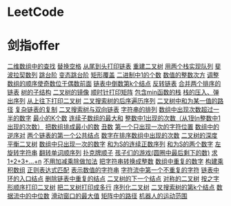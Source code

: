 # LeetCode
[]()
# 剑指offer

[二维数组中的查找](https://github.com/BaYongJian/Algorithm/tree/master/%E5%89%91%E6%8C%87offer/%E4%BA%8C%E7%BB%B4%E6%95%B0%E7%BB%84%E4%B8%AD%E7%9A%84%E6%9F%A5%E6%89%BE)
[替换空格]()
[从尾到头打印链表](https://github.com/BaYongJian/Algorithm/tree/master/%E5%89%91%E6%8C%87offer/%E4%BB%8E%E5%B0%BE%E5%88%B0%E5%A4%B4%E6%89%93%E5%8D%B0%E9%93%BE%E8%A1%A8)
[重建二叉树](https://github.com/BaYongJian/Algorithm/tree/master/%E5%89%91%E6%8C%87offer/%E9%87%8D%E5%BB%BA%E4%BA%8C%E5%8F%89%E6%A0%91)
[用两个栈实现队列](https://github.com/BaYongJian/Algorithm/tree/master/%E5%89%91%E6%8C%87offer/%E7%94%A8%E4%B8%A4%E4%B8%AA%E6%A0%88%E5%AE%9E%E7%8E%B0%E9%98%9F%E5%88%97)
[斐波拉契数列](https://github.com/BaYongJian/Algorithm/tree/master/%E5%89%91%E6%8C%87offer/Fibonacci%E6%95%B0%E5%88%97)
[跳台阶](https://github.com/BaYongJian/Algorithm/tree/master/%E5%89%91%E6%8C%87offer/%E8%B7%B3%E5%8F%B0%E9%98%B6)
[变态跳台阶](https://github.com/BaYongJian/Algorithm/tree/master/%E5%89%91%E6%8C%87offer/%E5%8F%98%E6%80%81%E8%B7%B3%E5%8F%B0%E9%98%B6)
[矩形覆盖](https://github.com/BaYongJian/Algorithm/tree/master/%E5%89%91%E6%8C%87offer/%E7%9F%A9%E5%BD%A2%E8%A6%86%E7%9B%96)
[二进制中1的个数](https://github.com/BaYongJian/Algorithm/tree/master/%E5%89%91%E6%8C%87offer/%E4%BA%8C%E8%BF%9B%E5%88%B6%E4%B8%AD1%E7%9A%84%E4%B8%AA%E6%95%B0)
[数值的整数次方](https://github.com/BaYongJian/Algorithm/tree/master/%E5%89%91%E6%8C%87offer/%E6%95%B0%E5%80%BC%E7%9A%84%E6%95%B4%E6%95%B0%E6%AC%A1%E6%96%B9)
[调整数组的顺序使奇数位于偶数前面](https://github.com/BaYongJian/Algorithm/tree/master/%E5%89%91%E6%8C%87offer/%E8%B0%83%E6%95%B4%E6%95%B0%E7%BB%84%E9%A1%BA%E5%BA%8F%E4%BD%BF%E5%A5%87%E6%95%B0%E4%BD%8D%E4%BA%8E%E5%81%B6%E6%95%B0%E5%89%8D%E9%9D%A2)
[链表中倒数第k个结点](https://github.com/BaYongJian/Algorithm/tree/master/%E5%89%91%E6%8C%87offer/%E9%93%BE%E8%A1%A8%E4%B8%AD%E5%80%92%E6%95%B0%E7%AC%ACk%E4%B8%AA%E7%BB%93%E7%82%B9)
[反转链表](https://github.com/BaYongJian/Algorithm/tree/master/%E5%89%91%E6%8C%87offer/%E5%8F%8D%E8%BD%AC%E9%93%BE%E8%A1%A8)
[合并两个排序的链表](https://github.com/BaYongJian/Algorithm/tree/master/%E5%89%91%E6%8C%87offer/%E5%90%88%E5%B9%B6%E4%B8%A4%E4%B8%AA%E6%8E%92%E5%BA%8F%E7%9A%84%E9%93%BE%E8%A1%A8)
[树的子结构](https://github.com/BaYongJian/Algorithm/tree/master/%E5%89%91%E6%8C%87offer/%E6%A0%91%E7%9A%84%E5%AD%90%E7%BB%93%E6%9E%84)
[二叉树的镜像](https://github.com/BaYongJian/Algorithm/tree/master/%E5%89%91%E6%8C%87offer/%E4%BA%8C%E5%8F%89%E6%A0%91%E7%9A%84%E9%95%9C%E5%83%8F)
[顺时针打印矩阵]()
[包含min函数的栈](https://github.com/BaYongJian/Algorithm/tree/master/%E5%89%91%E6%8C%87offer/%E5%8C%85%E5%90%ABmin%E5%87%BD%E6%95%B0%E7%9A%84%E6%A0%88)
[栈的压入、弹出序列](https://github.com/BaYongJian/Algorithm/tree/master/%E5%89%91%E6%8C%87offer/%E6%A0%88%E7%9A%84%E5%8E%8B%E5%85%A5%E3%80%81%E5%BC%B9%E5%87%BA%E5%BA%8F%E5%88%97)
[从上往下打印二叉树](https://github.com/BaYongJian/Algorithm/tree/master/%E5%89%91%E6%8C%87offer/%E4%BB%8E%E4%B8%8A%E5%BE%80%E4%B8%8B%E6%89%93%E5%8D%B0%E4%BA%8C%E5%8F%89%E6%A0%91)
[二叉搜索树的后序遍历序列](https://github.com/BaYongJian/Algorithm/tree/master/%E5%89%91%E6%8C%87offer/%E4%BA%8C%E5%8F%89%E6%90%9C%E7%B4%A2%E6%A0%91%E7%9A%84%E5%90%8E%E5%BA%8F%E9%81%8D%E5%8E%86%E5%BA%8F%E5%88%97)
[二叉树中和为某一值的路径](https://github.com/BaYongJian/Algorithm/tree/master/%E5%89%91%E6%8C%87offer/%E4%BA%8C%E5%8F%89%E6%A0%91%E4%B8%AD%E5%92%8C%E4%B8%BA%E6%9F%90%E4%B8%80%E5%80%BC%E7%9A%84%E8%B7%AF%E5%BE%84)
[复杂链表的复制](https://github.com/BaYongJian/Algorithm/tree/master/%E5%89%91%E6%8C%87offer/%E5%A4%8D%E6%9D%82%E9%93%BE%E8%A1%A8%E7%9A%84%E5%A4%8D%E5%88%B6)
[二叉搜索树与双向链表]()
[字符串的排列]()
[数组中出现次数超过一半的数字](https://github.com/BaYongJian/Algorithm/tree/master/%E5%89%91%E6%8C%87offer/%E6%95%B0%E7%BB%84%E4%B8%AD%E5%87%BA%E7%8E%B0%E6%AC%A1%E6%95%B0%E8%B6%85%E8%BF%87%E4%B8%80%E5%8D%8A%E7%9A%84%E6%95%B0%E5%AD%97)
[最小的K个数](https://github.com/BaYongJian/Algorithm/tree/master/%E5%89%91%E6%8C%87offer/%E6%9C%80%E5%B0%8F%E7%9A%84k%E4%B8%AA%E6%95%B0)
[连续子数组的最大和]()
[整数中1出现的次数（从1到n整数中1出现的次数）]()
[把数组排成最小的数]()
[丑数]()
[第一个只出现一次的字符位置](https://github.com/BaYongJian/Algorithm/tree/master/%E5%89%91%E6%8C%87offer/%E7%AC%AC%E4%B8%80%E4%B8%AA%E5%8F%AA%E5%87%BA%E7%8E%B0%E4%B8%80%E6%AC%A1%E7%9A%84%E5%AD%97%E7%AC%A6)
[数组中的逆序对](https://github.com/BaYongJian/Algorithm/tree/master/%E5%89%91%E6%8C%87offer/%E6%95%B0%E7%BB%84%E4%B8%AD%E7%9A%84%E9%80%86%E5%BA%8F%E5%AF%B9)
[两个链表的第一个公共结点](https://github.com/BaYongJian/Algorithm/tree/master/%E5%89%91%E6%8C%87offer/%E4%B8%A4%E4%B8%AA%E9%93%BE%E8%A1%A8%E7%AC%AC%E4%B8%80%E4%B8%AA%E5%85%AC%E5%85%B1%E7%BB%93%E7%82%B9)
[数字在排序数组中出现的次数](https://github.com/BaYongJian/Algorithm/tree/master/%E5%89%91%E6%8C%87offer/%E6%95%B0%E5%AD%97%E5%9C%A8%E6%8E%92%E5%BA%8F%E6%95%B0%E7%BB%84%E4%B8%AD%E5%87%BA%E7%8E%B0%E7%9A%84%E6%AC%A1%E6%95%B0)
[二叉树的深度](https://github.com/BaYongJian/Algorithm/tree/master/%E5%89%91%E6%8C%87offer/%E4%BA%8C%E5%8F%89%E6%A0%91%E7%9A%84%E6%B7%B1%E5%BA%A6)
[平衡二叉树](https://github.com/BaYongJian/Algorithm/tree/master/%E5%89%91%E6%8C%87offer/%E5%B9%B3%E8%A1%A1%E4%BA%8C%E5%8F%89%E6%A0%91)
[数组中只出现一次的数字](https://github.com/BaYongJian/Algorithm/tree/master/%E5%89%91%E6%8C%87offer/%E6%95%B0%E7%BB%84%E4%B8%AD%E5%8F%AA%E5%87%BA%E7%8E%B0%E4%B8%80%E6%AC%A1%E7%9A%84%E6%95%B0%E5%AD%97)
[和为S的连续正数序列](https://github.com/BaYongJian/Algorithm/tree/master/%E5%89%91%E6%8C%87offer/%E5%92%8C%E4%B8%BAS%E7%9A%84%E8%BF%9E%E7%BB%AD%E6%AD%A3%E6%95%B0%E5%BA%8F%E5%88%97)
[和为S的两个数字](https://github.com/BaYongJian/Algorithm/tree/master/%E5%89%91%E6%8C%87offer/%E5%92%8C%E4%B8%BAS%E7%9A%84%E4%B8%A4%E4%B8%AA%E6%95%B0%E5%AD%97)
[左旋转字符串](https://github.com/BaYongJian/Algorithm/tree/master/%E5%89%91%E6%8C%87offer/%E5%B7%A6%E6%97%8B%E8%BD%AC%E5%AD%97%E7%AC%A6%E4%B8%B2)
[翻转单词顺序列]()
[扑克牌顺子](https://github.com/BaYongJian/Algorithm/tree/master/%E5%89%91%E6%8C%87offer/%E6%89%91%E5%85%8B%E7%89%8C%E9%A1%BA%E5%AD%90)
[孩子们的游戏(圆圈中最后剩下的数)](https://github.com/BaYongJian/Algorithm/tree/master/%E5%89%91%E6%8C%87offer/%E5%AD%A9%E5%AD%90%E4%BB%AC%E7%9A%84%E6%B8%B8%E6%88%8F(%E5%9C%86%E5%9C%88%E4%B8%AD%E6%9C%80%E5%90%8E%E5%89%A9%E4%B8%8B%E7%9A%84%E6%95%B0))
[求1+2+3+...+n](https://github.com/BaYongJian/Algorithm/tree/master/%E5%89%91%E6%8C%87offer/%E6%B1%821%2B2%2B3%2B...%2Bn)
[不用加减乘除做加法](https://github.com/BaYongJian/Algorithm/tree/master/%E5%89%91%E6%8C%87offer/%E4%B8%8D%E7%94%A8%E5%8A%A0%E5%87%8F%E6%B3%95%E5%81%9A%E5%8A%A0%E6%B3%95)
[把字符串转换成整数](https://github.com/BaYongJian/Algorithm/tree/master/%E5%89%91%E6%8C%87offer/%E6%8A%8A%E5%AD%97%E7%AC%A6%E4%B8%B2%E8%BD%AC%E6%8D%A2%E6%88%90%E6%95%B4%E6%95%B0)
[数组中重复的数字](https://github.com/BaYongJian/Algorithm/tree/master/%E5%89%91%E6%8C%87offer/%E6%95%B0%E7%BB%84%E4%B8%AD%E9%87%8D%E5%A4%8D%E7%9A%84%E6%95%B0%E5%AD%97)
[构建乘积数组](https://github.com/BaYongJian/Algorithm/tree/master/%E5%89%91%E6%8C%87offer/%E6%9E%84%E5%BB%BA%E4%B9%98%E7%A7%AF%E6%95%B0%E7%BB%84)
[正则表达式匹配]()
[表示数值的字符串](https://github.com/BaYongJian/Algorithm/tree/master/%E5%89%91%E6%8C%87offer/%E8%A1%A8%E7%A4%BA%E6%95%B0%E5%80%BC%E7%9A%84%E5%AD%97%E7%AC%A6%E4%B8%B2)
[字符流中第一个不重复的字符](https://github.com/BaYongJian/Algorithm/tree/master/%E5%89%91%E6%8C%87offer/%E5%AD%97%E7%AC%A6%E6%B5%81%E4%B8%AD%E7%AC%AC%E4%B8%80%E4%B8%AA%E4%B8%8D%E9%87%8D%E5%A4%8D%E7%9A%84%E5%AD%97%E7%AC%A6)
[链表中环的入口结点](https://github.com/BaYongJian/Algorithm/tree/master/%E5%89%91%E6%8C%87offer/%E9%93%BE%E8%A1%A8%E4%B8%AD%E7%8E%AF%E7%9A%84%E5%85%A5%E5%8F%A3%E7%BB%93%E7%82%B9)
[删除链表中重复的结点](https://github.com/BaYongJian/Algorithm/tree/master/%E5%89%91%E6%8C%87offer/%E5%88%A0%E9%99%A4%E9%93%BE%E8%A1%A8%E4%B8%AD%E9%87%8D%E5%A4%8D%E7%9A%84%E7%BB%93%E7%82%B9)
[二叉树的下一个结点](https://github.com/BaYongJian/Algorithm/tree/master/%E5%89%91%E6%8C%87offer/%E4%BA%8C%E5%8F%89%E6%A0%91%E7%9A%84%E4%B8%8B%E4%B8%80%E4%B8%AA%E7%BB%93%E7%82%B9)
[对称的二叉树](https://github.com/BaYongJian/Algorithm/tree/master/%E5%89%91%E6%8C%87offer/%E5%AF%B9%E7%A7%B0%E7%9A%84%E4%BA%8C%E5%8F%89%E6%A0%91)
[按之字形顺序打印二叉树](https://github.com/BaYongJian/Algorithm/tree/master/%E5%89%91%E6%8C%87offer/%E6%8C%89%E4%B9%8B%E5%AD%97%E5%BD%A2%E9%A1%BA%E5%BA%8F%E6%89%93%E5%8D%B0%E4%BA%8C%E5%8F%89%E6%A0%91)
[把二叉树打印成多行](https://github.com/BaYongJian/Algorithm/tree/master/%E5%89%91%E6%8C%87offer/%E6%8A%8A%E4%BA%8C%E5%8F%89%E6%A0%91%E6%89%93%E5%8D%B0%E6%88%90%E5%A4%9A%E8%A1%8C)
[序列化二叉树](https://github.com/BaYongJian/Algorithm/tree/master/%E5%89%91%E6%8C%87offer/%E5%BA%8F%E5%88%97%E5%8C%96%E4%BA%8C%E5%8F%89%E6%A0%91)
[二叉搜索树的第k个结点](https://github.com/BaYongJian/Algorithm/tree/master/%E5%89%91%E6%8C%87offer/%E4%BA%8C%E5%8F%89%E6%90%9C%E7%B4%A2%E6%A0%91%E7%9A%84%E7%AC%ACk%E4%B8%AA%E7%BB%93%E7%82%B9)
[数据流中的中位数]()
[滑动窗口的最大值](https://github.com/BaYongJian/Algorithm/tree/master/%E5%89%91%E6%8C%87offer/%E6%BB%91%E5%8A%A8%E7%AA%97%E5%8F%A3%E7%9A%84%E6%9C%80%E5%A4%A7%E5%80%BC)
[矩阵中的路径]()
[机器人的运动范围](https://github.com/BaYongJian/Algorithm/tree/master/%E5%89%91%E6%8C%87offer/%E6%9C%BA%E5%99%A8%E4%BA%BA%E7%9A%84%E8%BF%90%E5%8A%A8%E8%8C%83%E5%9B%B4)
